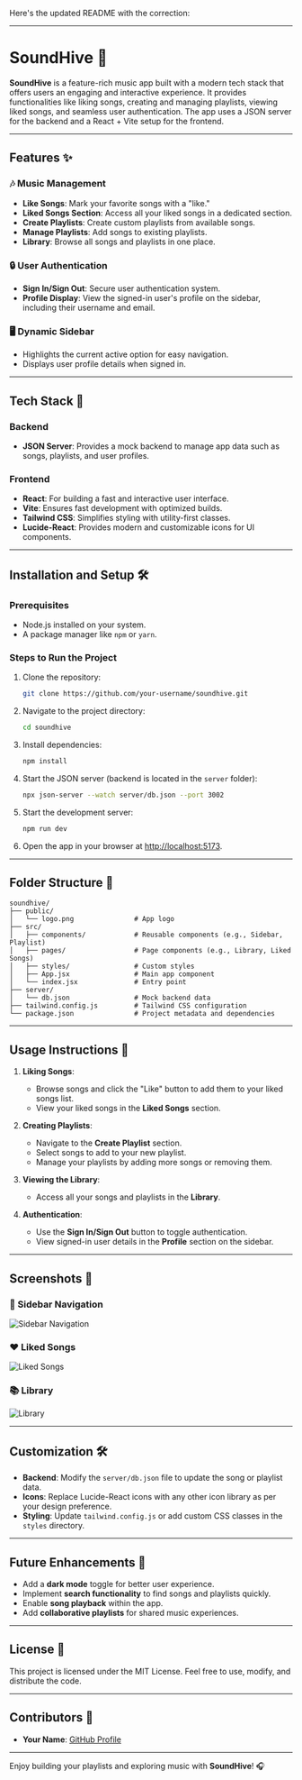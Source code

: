 Here's the updated README with the correction:

---

# SoundHive 🎵

**SoundHive** is a feature-rich music app built with a modern tech stack that offers users an engaging and interactive experience. It provides functionalities like liking songs, creating and managing playlists, viewing liked songs, and seamless user authentication. The app uses a JSON server for the backend and a React + Vite setup for the frontend.

---

## Features ✨

### 🎶 Music Management
- **Like Songs**: Mark your favorite songs with a "like."
- **Liked Songs Section**: Access all your liked songs in a dedicated section.
- **Create Playlists**: Create custom playlists from available songs.
- **Manage Playlists**: Add songs to existing playlists.
- **Library**: Browse all songs and playlists in one place.

### 🔒 User Authentication
- **Sign In/Sign Out**: Secure user authentication system.
- **Profile Display**: View the signed-in user's profile on the sidebar, including their username and email.

### 🖥️ Dynamic Sidebar
- Highlights the current active option for easy navigation.
- Displays user profile details when signed in.

---

## Tech Stack 🚀

### Backend
- **JSON Server**: Provides a mock backend to manage app data such as songs, playlists, and user profiles.

### Frontend
- **React**: For building a fast and interactive user interface.
- **Vite**: Ensures fast development with optimized builds.
- **Tailwind CSS**: Simplifies styling with utility-first classes.
- **Lucide-React**: Provides modern and customizable icons for UI components.

---

## Installation and Setup 🛠️

### Prerequisites
- Node.js installed on your system.
- A package manager like `npm` or `yarn`.

### Steps to Run the Project

1. Clone the repository:
   ```bash
   git clone https://github.com/your-username/soundhive.git
   ```
2. Navigate to the project directory:
   ```bash
   cd soundhive
   ```
3. Install dependencies:
   ```bash
   npm install
   ```
4. Start the JSON server (backend is located in the `server` folder):
   ```bash
   npx json-server --watch server/db.json --port 3002
   ```
5. Start the development server:
   ```bash
   npm run dev
   ```
6. Open the app in your browser at [http://localhost:5173](http://localhost:5173).

---

## Folder Structure 📁

```
soundhive/
├── public/
│   └── logo.png               # App logo
├── src/
│   ├── components/            # Reusable components (e.g., Sidebar, Playlist)
│   ├── pages/                 # Page components (e.g., Library, Liked Songs)
│   ├── styles/                # Custom styles
│   ├── App.jsx                # Main app component
│   └── index.jsx              # Entry point
├── server/
│   └── db.json                # Mock backend data
├── tailwind.config.js         # Tailwind CSS configuration
└── package.json               # Project metadata and dependencies
```

---

## Usage Instructions 📜

1. **Liking Songs**:
   - Browse songs and click the "Like" button to add them to your liked songs list.
   - View your liked songs in the **Liked Songs** section.

2. **Creating Playlists**:
   - Navigate to the **Create Playlist** section.
   - Select songs to add to your new playlist.
   - Manage your playlists by adding more songs or removing them.

3. **Viewing the Library**:
   - Access all your songs and playlists in the **Library**.

4. **Authentication**:
   - Use the **Sign In/Sign Out** button to toggle authentication.
   - View signed-in user details in the **Profile** section on the sidebar.

---

## Screenshots 📸

### 🎨 Sidebar Navigation
![Sidebar Navigation](https://via.placeholder.com/600x400?text=Sidebar+Navigation)

### ❤️ Liked Songs
![Liked Songs](https://via.placeholder.com/600x400?text=Liked+Songs)

### 📚 Library
![Library](https://via.placeholder.com/600x400?text=Library)

---

## Customization 🛠️

- **Backend**: Modify the `server/db.json` file to update the song or playlist data.
- **Icons**: Replace Lucide-React icons with any other icon library as per your design preference.
- **Styling**: Update `tailwind.config.js` or add custom CSS classes in the `styles` directory.

---

## Future Enhancements 🚧

- Add a **dark mode** toggle for better user experience.
- Implement **search functionality** to find songs and playlists quickly.
- Enable **song playback** within the app.
- Add **collaborative playlists** for shared music experiences.

---

## License 📜

This project is licensed under the MIT License. Feel free to use, modify, and distribute the code.

---

## Contributors 👥

- **Your Name**: [GitHub Profile](https://github.com/adityachandra512)

---

Enjoy building your playlists and exploring music with **SoundHive**! 🎧
